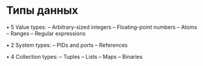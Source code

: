 # Типы данных

• 5 Value types:
– Arbitrary-sized integers
– Floating-point numbers
– Atoms
– Ranges
– Regular expressions

• 2 System types:
– PIDs and ports
– References

• 4 Collection types:
– Tuples
– Lists
– Maps
– Binaries